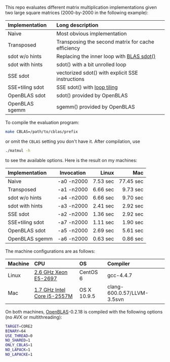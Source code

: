 This repo evaluates different matrix multiplication implementations given two
large square matrices (2000-by-2000 in the following example):

|Implementation |Long description|
|:--------------|:---------------|
|Naive          |Most obvious implementation|
|Transposed     |Transposing the second matrix for cache efficiency|
|sdot w/o hints |Replacing the inner loop with [BLAS sdot()][sdot]|
|sdot with hints|sdot() with a bit unrolled loop|
|SSE sdot       |vectorized sdot() with explicit SSE instructions|
|SSE+tiling sdot|SSE sdot() with [loop tiling][looptile]|
|OpenBLAS sdot  |sdot() provided by OpenBLAS|
|OpenBLAS sgemm |sgemm() provided by OpenBLAS|

To compile the evaluation program:
```sh
make CBLAS=/path/to/cblas/prefix
```
or omit the `CBLAS` setting you don't have it. After compilation, use
```sh
./matmul -h
```
to see the available options. Here is the result on my machines:

|Implementation |Invocation|Linux    |Mac       |
|:--------------|:--------:|--------:|---------:|
|Naive          |-a0 -n2000|7.53 sec |77.45 sec |
|Transposed     |-a1 -n2000|6.66 sec | 9.73 sec |
|sdot w/o hints |-a4 -n2000|6.66 sec | 9.70 sec |
|sdot with hints|-a3 -n2000|2.41 sec | 2.92 sec |
|SSE sdot       |-a2 -n2000|1.36 sec | 2.92 sec |
|SSE+tiling sdot|-a7 -n2000|1.11 sec | 1.90 sec |
|OpenBLAS sdot  |-a5 -n2000|2.69 sec | 5.61 sec |
|OpenBLAS sgemm |-a6 -n2000|0.63 sec | 0.86 sec |

The machine configurations are as follows:

|Machine|CPU                        |OS         |Compiler  |
|:------|:--------------------------|:----------|:---------|
|Linux  |[2.6 GHz Xeon E5-2697][linuxcpu]       |CentOS 6   |gcc-4.4.7 |
|Mac    |[1.7 GHz Intel Core i5-2557M][maccpu]  |OS X 10.9.5|clang-600.0.57/LLVM-3.5svn|

On both machines, [OpenBLAS][oblas]-0.2.18 is compiled with the following
options (no AVX or multithreading):
```sh
TARGET=CORE2
BINARY=64
USE_THREAD=0
NO_SHARED=1
ONLY_CBLAS=1
NO_LAPACK=1
NO_LAPACKE=1
```

[oblas]: http://www.openblas.net/
[sdot]: http://www.netlib.org/lapack/lug/node145.html
[maccpu]: http://ark.intel.com/products/54620
[linuxcpu]: http://ark.intel.com/products/81059
[looptile]: https://en.wikipedia.org/wiki/Loop_tiling
